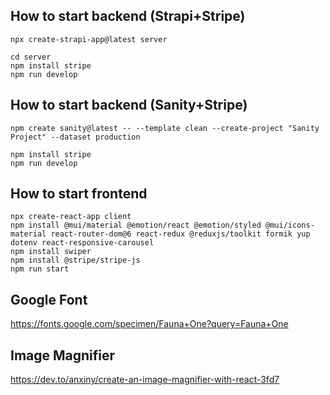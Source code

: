 
## How to start backend (Strapi+Stripe)
```
npx create-strapi-app@latest server

cd server
npm install stripe
npm run develop
```

## How to start backend (Sanity+Stripe)
```
npm create sanity@latest -- --template clean --create-project "Sanity Project" --dataset production

npm install stripe
npm run develop
```

## How to start frontend
```
npx create-react-app client
npm install @mui/material @emotion/react @emotion/styled @mui/icons-material react-router-dom@6 react-redux @reduxjs/toolkit formik yup dotenv react-responsive-carousel
npm install swiper
npm install @stripe/stripe-js
npm run start
```

## Google Font
https://fonts.google.com/specimen/Fauna+One?query=Fauna+One

## Image Magnifier
https://dev.to/anxiny/create-an-image-magnifier-with-react-3fd7
